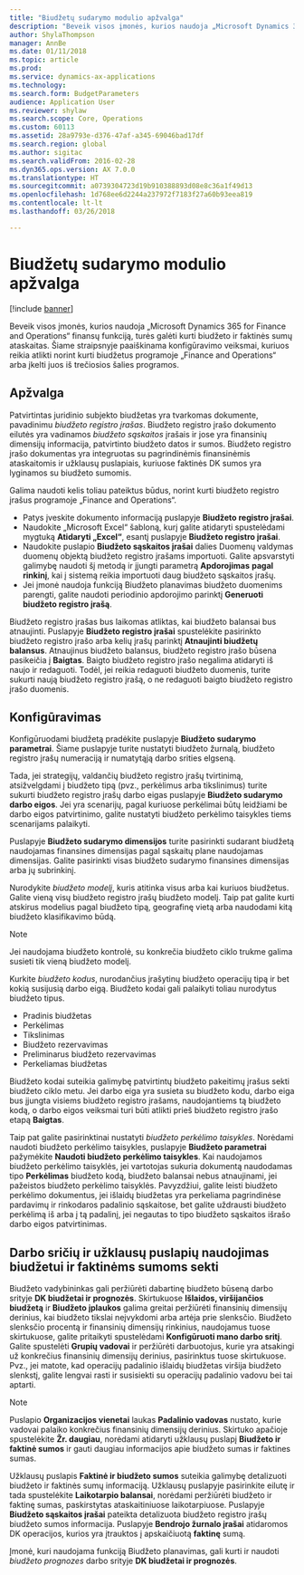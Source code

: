 ```yaml
---
title: "Biudžetų sudarymo modulio apžvalga"
description: "Beveik visos įmonės, kurios naudoja „Microsoft Dynamics 365 for Finance and Operations“ finansų funkciją, turės galėti kurti biudžeto ir faktinės sumų ataskaitas. Šiame straipsnyje paaiškinama konfigūravimo veiksmai, kuriuos reikia atlikti norint kurti biudžetus programoje „Finance and Operations“ arba įkelti juos iš trečiosios šalies programos."
author: ShylaThompson
manager: AnnBe
ms.date: 01/11/2018
ms.topic: article
ms.prod: 
ms.service: dynamics-ax-applications
ms.technology: 
ms.search.form: BudgetParameters
audience: Application User
ms.reviewer: shylaw
ms.search.scope: Core, Operations
ms.custom: 60113
ms.assetid: 28a9793e-d376-47af-a345-69046bad17df
ms.search.region: global
ms.author: sigitac
ms.search.validFrom: 2016-02-28
ms.dyn365.ops.version: AX 7.0.0
ms.translationtype: HT
ms.sourcegitcommit: a0739304723d19b910388893d08e8c36a1f49d13
ms.openlocfilehash: 1d768ee6d2244a237972f7183f27a60b93eea819
ms.contentlocale: lt-lt
ms.lasthandoff: 03/26/2018

---
```


# <a name="budgeting-overview"></a>Biudžetų sudarymo modulio apžvalga

[!include [banner](../includes/banner.md)]

Beveik visos įmonės, kurios naudoja „Microsoft Dynamics 365 for Finance and Operations“ finansų funkciją, turės galėti kurti biudžeto ir faktinės sumų ataskaitas. Šiame straipsnyje paaiškinama konfigūravimo veiksmai, kuriuos reikia atlikti norint kurti biudžetus programoje „Finance and Operations“ arba įkelti juos iš trečiosios šalies programos.

<a name="overview"></a>Apžvalga
--------

Patvirtintas juridinio subjekto biudžetas yra tvarkomas dokumente, pavadinimu *biudžeto registro įrašas*. Biudžeto registro įrašo dokumento eilutės yra vadinamos *biudžeto sąskaitos* įrašais ir jose yra finansinių dimensijų informacija, patvirtinto biudžeto datos ir sumos. Biudžeto registro įrašo dokumentas yra integruotas su pagrindinėmis finansinėmis ataskaitomis ir užklausų puslapiais, kuriuose faktinės DK sumos yra lyginamos su biudžeto sumomis. 

Galima naudoti kelis toliau pateiktus būdus, norint kurti biudžeto registro įrašus programoje „Finance and Operations“.

-   Patys įveskite dokumento informaciją puslapyje **Biudžeto registro įrašai**.
-   Naudokite „Microsoft Excel“ šabloną, kurį galite atidaryti spustelėdami mygtuką **Atidaryti „Excel“**, esantį puslapyje **Biudžeto registro įrašai**.
-   Naudokite puslapio **Biudžeto sąskaitos įrašai** dalies Duomenų valdymas duomenų objektą biudžeto registro įrašams importuoti. Galite apsvarstyti galimybę naudoti šį metodą ir įjungti parametrą **Apdorojimas** **pagal rinkinį**, kai į sistemą reikia importuoti daug biudžeto sąskaitos įrašų.
-   Jei įmonė naudoja funkciją Biudžeto planavimas biudžeto duomenims parengti, galite naudoti periodinio apdorojimo parinktį **Generuoti biudžeto registro įrašą**.

Biudžeto registro įrašas bus laikomas atliktas, kai biudžeto balansai bus atnaujinti. Puslapyje **Biudžeto registro įrašai** spustelėkite pasirinkto biudžeto registro įrašo arba kelių įrašų parinktį **Atnaujinti biudžetų balansus**. Atnaujinus biudžeto balansus, biudžeto registro įrašo būsena pasikeičia į **Baigtas**. Baigto biudžeto registro įrašo negalima atidaryti iš naujo ir redaguoti. Todėl, jei reikia redaguoti biudžeto duomenis, turite sukurti naują biudžeto registro įrašą, o ne redaguoti baigto biudžeto registro įrašo duomenis.

## <a name="configuration"></a>Konfigūravimas
Konfigūruodami biudžetą pradėkite puslapyje **Biudžeto sudarymo parametrai**. Šiame puslapyje turite nustatyti biudžeto žurnalą, biudžeto registro įrašų numeraciją ir numatytąją darbo srities elgseną.

Tada, jei strategijų, valdančių biudžeto registro įrašų tvirtinimą, atsižvelgdami į biudžeto tipą (pvz., perkėlimus arba tikslinimus) turite sukurti biudžeto registro įrašų darbo eigas puslapyje **Biudžeto sudarymo darbo eigos**. Jei yra scenarijų, pagal kuriuose perkėlimai būtų leidžiami be darbo eigos patvirtinimo, galite nustatyti biudžeto perkėlimo taisykles tiems scenarijams palaikyti. 

Puslapyje **Biudžeto sudarymo dimensijos** turite pasirinkti sudarant biudžetą naudojamas finansines dimensijas pagal sąskaitų plane naudojamas dimensijas. Galite pasirinkti visas biudžeto sudarymo finansines dimensijas arba jų subrinkinį.

Nurodykite *biudžeto modelį*, kuris atitinka visus arba kai kuriuos biudžetus. Galite vieną visų biudžeto registro įrašų biudžeto modelį. Taip pat galite kurti atskirus modelius pagal biudžeto tipą, geografinę vietą arba naudodami kitą biudžeto klasifikavimo būdą. 

> [!NOTE] 
> Jei naudojama biudžeto kontrolė, su konkrečia biudžeto ciklo trukme galima susieti tik vieną biudžeto modelį. 

Kurkite *biudžeto kodus*, nurodančius įrašytinų biudžeto operacijų tipą ir bet kokią susijusią darbo eigą. Biudžeto kodai gali palaikyti toliau nurodytus biudžeto tipus.

-   Pradinis biudžetas
-   Perkėlimas
-   Tikslinimas
-   Biudžeto rezervavimas
-   Preliminarus biudžeto rezervavimas
-   Perkeliamas biudžetas

Biudžeto kodai suteikia galimybę patvirtintų biudžeto pakeitimų įrašus sekti biudžeto ciklo metu. Jei darbo eiga yra susieta su biudžeto kodu, darbo eiga bus įjungta visiems biudžeto registro įrašams, naudojantiems tą biudžeto kodą, o darbo eigos veiksmai turi būti atlikti prieš biudžeto registro įrašo etapą **Baigtas**.  

Taip pat galite pasirinktinai nustatyti *biudžeto perkėlimo taisykles*. Norėdami naudoti biudžeto perkėlimo taisykles, puslapyje **Biudžeto parametrai** pažymėkite **Naudoti biudžeto perkėlimo taisykles**. Kai naudojamos biudžeto perkėlimo taisyklės, jei vartotojas sukuria dokumentą naudodamas tipo **Perkėlimas** biudžeto kodą, biudžeto balansai nebus atnaujinami, jei pažeistos biudžeto perkėlimo taisyklės. Pavyzdžiui, galite leisti biudžeto perkėlimo dokumentus, jei išlaidų biudžetas yra perkeliama pagrindinėse pardavimų ir rinkodaros padalinio sąskaitose, bet galite uždrausti biudžeto perkėlimą iš arba į tą padalinį, jei negautas to tipo biudžeto sąskaitos išrašo darbo eigos patvirtinimas.

## <a name="using-workspaces-and-inquiry-pages-to-track-budget-vs-actuals"></a>Darbo sričių ir užklausų puslapių naudojimas biudžetui ir faktinėms sumoms sekti
Biudžeto vadybininkas gali peržiūrėti dabartinę biudžeto būseną darbo srityje **DK biudžetai ir prognozės**. Skirtukuose **Išlaidos, viršijančios biudžetą** ir **Biudžeto įplaukos** galima greitai peržiūrėti finansinių dimensijų derinius, kai biudžeto tikslai neįvykdomi arba artėja prie slenksčio. Biudžeto slenksčio procentą ir finansinių dimensijų rinkinius, naudojamus tuose skirtukuose, galite pritaikyti spustelėdami **Konfigūruoti mano darbo sritį**. Galite spustelėti **Grupių vadovai** ir peržiūrėti darbuotojus, kurie yra atsakingi už konkrečius finansinių dimensijų derinius, pasirinktus tuose skirtukuose. Pvz., jei matote, kad operacijų padalinio išlaidų biudžetas viršija biudžeto slenkstį, galite lengvai rasti ir susisiekti su operacijų padalinio vadovu bei tai aptarti. 

> [!NOTE] 
> Puslapio **Organizacijos vienetai** laukas **Padalinio vadovas** nustato, kurie vadovai palaiko konkrečius finansinių dimensijų derinius. Skirtuko apačioje spustelėkite **Žr. daugiau**, norėdami atidaryti užklausų puslapį **Biudžeto ir faktinė sumos** ir gauti daugiau informacijos apie biudžeto sumas ir faktines sumas. 

Užklausų puslapis **Faktinė ir biudžeto sumos** suteikia galimybę detalizuoti biudžeto ir faktinės sumų informaciją. Užklausų puslapyje pasirinkite eilutę ir tada spustelėkite **Laikotarpio balansai**, norėdami peržiūrėti biudžeto ir faktinę sumas, paskirstytas ataskaitiniuose laikotarpiuose. Puslapyje **Biudžeto sąskaitos įrašai** pateikta detalizuota biudžeto registro įrašų biudžeto sumos informacija. Puslapyje **Bendrojo žurnalo įrašai** atidaromos DK operacijos, kurios yra įtrauktos į apskaičiuotą **faktinę** sumą. 

Įmonė, kuri naudojama funkciją Biudžeto planavimas, gali kurti ir naudoti *biudžeto prognozes* darbo srityje **DK biudžetai ir prognozės**.




